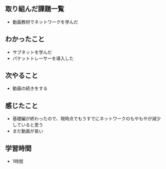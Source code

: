 ## 取り組んだ課題一覧
- 動画教材でネットワークを学んだ

## わかったこと
- サブネットを学んだ
- パケットトレーサーを導入した

## 次やること
- 動画の続きをする

## 感じたこと
- 基礎編が終わったので、現時点でもうすでにネットワークのもやもやが減少していると思う
- まだ動画が長い

## 学習時間
- 1時間